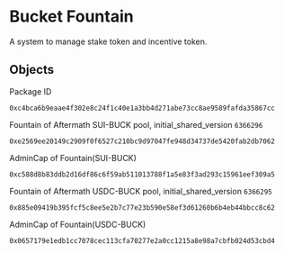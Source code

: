 # Bucket Fountain
A system to manage stake token and incentive token.

## Objects
Package ID
```
0xc4bca6b9eaae4f302e8c24f1c40e1a3bb4d271abe73cc8ae9589fafda35867cc
```
Fountain of Aftermath SUI-BUCK pool, initial_shared_version `6366296`
```
0xe2569ee20149c2909f0f6527c210bc9d97047fe948d34737de5420fab2db7062
```
AdminCap of Fountain(SUI-BUCK)
```
0xc588d8b83ddb2d16df86c6f59ab511013788f1a5e83f3ad293c15961eef309a5
```
Fountain of Aftermath USDC-BUCK pool, initial_shared_version `6366295`
```
0x885e09419b395fcf5c8ee5e2b7c77e23b590e58ef3d61260b6b4eb44bbcc8c62
```
AdminCap of Fountain(USDC-BUCK)
```
0x0657179e1edb1cc7078cec113cfa70277e2a0cc1215a8e98a7cbfb024d53cbd4
```